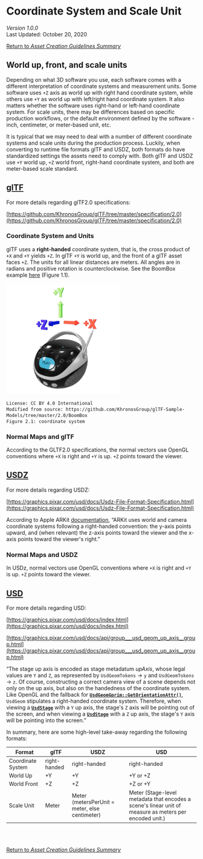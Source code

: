 # Coordinate System and Scale Unit

*Version 1.0.0*\
Last Updated: October 20, 2020

[<ins>Return to <em>Asset Creation Guidelines Summary</em></ins>](/asset-creation-guidelines/RealtimeAssetCreationGuidelines.md)

## World up, front, and scale units

Depending on what 3D software you use, each software comes with a different interpretation of coordinate systems and measurement units. Some software uses `+Z` axis as world up with right hand coordinate system, while others use `+Y` as world up with left/right hand coordinate system. It also matters whether the software uses right-hand or left-hand coordinate system. For scale units, there may be differences based on specific production workflows, or the default environment defined by the software - inch, centimeter, or meter-based unit, etc.

It is typical that we may need to deal with a number of different coordinate systems and scale units during the production process. Luckily, when converting to runtime file formats glTF and USDZ, both formats do have standardized settings the assets need to comply with. Both glTF and USDZ use `+Y` world up, `+Z` world front, right-hand coordinate system, and both are meter-based scale standard.

## [glTF](https://github.com/KhronosGroup/glTF/tree/master/specification/2.0#coordinate-system-and-units)

For more details regarding glTF2.0 specifications:

[https://github.com/KhronosGroup/glTF/tree/master/specification/2.0](https://github.com/KhronosGroup/glTF/tree/master/specification/2.0)

### Coordinate System and Units

glTF uses a **right-handed** coordinate system, that is, the cross product of `+X` and `+Y` yields `+Z`. In glTF `+Y` is world up, and the front of a glTF asset faces `+Z`. The units for all linear distances are meters. All angles are in radians and positive rotation is counterclockwise. See the BoomBox example [here](https://gitlab.khronos.org/3dcommerce/assetcreation-models/tree/master/sample-assets/BoomBoxWithAxes) (Figure 1.1).

<img src="figures/coordinateSystemAndScaleUnit_001.jpg" width="300"/>

    License: CC BY 4.0 International
    Modified from source: https://github.com/KhronosGroup/glTF-Sample-Models/tree/master/2.0/BoomBox
    Figure 2.1: coordinate system

### Normal Maps and glTF

According to the GLTF2.0 specifications, the normal vectors use OpenGL conventions where `+X` is right and `+Y` is up. `+Z` points toward the viewer.

## [USDZ](https://developer.apple.com/documentation/arkit/understanding_world_tracking)

For more details regarding USDZ:

[https://graphics.pixar.com/usd/docs/Usdz-File-Format-Specification.html](https://graphics.pixar.com/usd/docs/Usdz-File-Format-Specification.html)

According to Apple ARKit [documentation](https://developer.apple.com/documentation/arkit/understanding_world_tracking), “ARKit uses world and camera coordinate systems following a right-handed convention: the y-axis points upward, and (when relevant) the z-axis points toward the viewer and the x-axis points toward the viewer's right.” 


### Normal Maps and USDZ

In USDz, normal vectors use OpenGL conventions where `+X` is right and `+Y` is up. `+Z` points toward the viewer.


## [USD](https://graphics.pixar.com/usd/docs/api/group___usd_geom_up_axis__group.html)

For more details regarding USD:

[https://graphics.pixar.com/usd/docs/index.html](https://graphics.pixar.com/usd/docs/index.html)

[https://graphics.pixar.com/usd/docs/api/group___usd_geom_up_axis__group.html](https://graphics.pixar.com/usd/docs/api/group___usd_geom_up_axis__group.html)

“The stage up axis is encoded as stage metadatum _upAxis_, whose legal values are `Y` and `Z`, as represented by `UsdGeomTokens` -> `y` and `UsdGeomTokens` -> `z`. Of course, constructing a correct camera view of a scene depends not only on the up axis, but also on the handedness of the coordinate system. Like OpenGL and the fallback for **[`UsdGeomGprim::GetOrientationAttr()`](https://graphics.pixar.com/usd/docs/api/class_usd_geom_gprim.html#ad1f744a16695ab5219dd15c7237eae4f)**, `UsdGeom` stipulates a right-handed coordinate system. Therefore, when viewing a **[`UsdStage`](https://graphics.pixar.com/usd/docs/api/class_usd_stage.html)** with a `Y` up axis, the stage's `Z` axis will be pointing out of the screen, and when viewing a **[`UsdStage`](https://graphics.pixar.com/usd/docs/api/class_usd_stage.html)** with a `Z` up axis, the stage's `Y` axis will be pointing into the screen.”

In summary, here are some high-level take-away regarding the following formats:

|Format|glTF|USDZ|USD|
|--- |--- |--- |--- |
|Coordinate System|right-handed|right-handed|right-handed|
|World Up|+Y|+Y|+Y or +Z|
|World Front|+Z|+Z|+Z or +Y|
|Scale Unit|Meter|Meter (metersPerUnit = meter, else centimeter)|Meter (Stage-level metadata that encodes a scene's linear unit of measure as meters per encoded unit.)|

<br></br>

[<ins>Return to <em>Asset Creation Guidelines Summary</em></ins>](/asset-creation-guidelines/RealtimeAssetCreationGuidelines.md)
